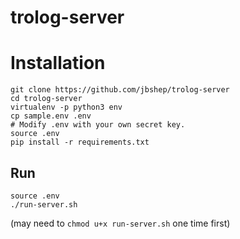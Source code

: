 # trolog-server

# Installation 

``` 
git clone https://github.com/jbshep/trolog-server
cd trolog-server
virtualenv -p python3 env
cp sample.env .env
# Modify .env with your own secret key.
source .env
pip install -r requirements.txt
```

## Run
    
``` 
source .env
./run-server.sh
``` 

(may need to `chmod u+x run-server.sh` one time first)
